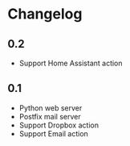 # Changelog

## 0.2

- Support Home Assistant action

## 0.1

- Python web server
- Postfix mail server
- Support Dropbox action
- Support Email action